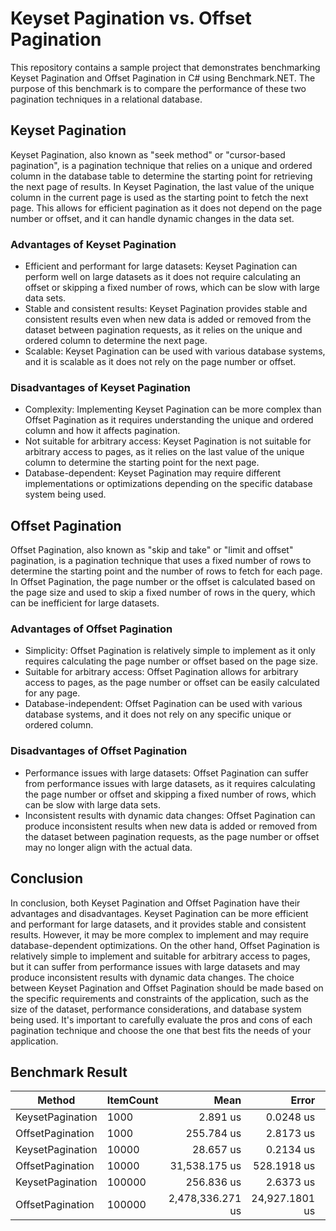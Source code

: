 # Keyset Pagination vs. Offset Pagination

This repository contains a sample project that demonstrates benchmarking Keyset Pagination and Offset Pagination in C# using Benchmark.NET. The purpose of this benchmark is to compare the performance of these two pagination techniques in a relational database.

## Keyset Pagination

Keyset Pagination, also known as "seek method" or "cursor-based pagination", is a pagination technique that relies on a unique and ordered column in the database table to determine the starting point for retrieving the next page of results. In Keyset Pagination, the last value of the unique column in the current page is used as the starting point to fetch the next page. This allows for efficient pagination as it does not depend on the page number or offset, and it can handle dynamic changes in the data set.

### Advantages of Keyset Pagination

- Efficient and performant for large datasets: Keyset Pagination can perform well on large datasets as it does not require calculating an offset or skipping a fixed number of rows, which can be slow with large data sets.
- Stable and consistent results: Keyset Pagination provides stable and consistent results even when new data is added or removed from the dataset between pagination requests, as it relies on the unique and ordered column to determine the next page.
- Scalable: Keyset Pagination can be used with various database systems, and it is scalable as it does not rely on the page number or offset.

### Disadvantages of Keyset Pagination

- Complexity: Implementing Keyset Pagination can be more complex than Offset Pagination as it requires understanding the unique and ordered column and how it affects pagination.
- Not suitable for arbitrary access: Keyset Pagination is not suitable for arbitrary access to pages, as it relies on the last value of the unique column to determine the starting point for the next page.
- Database-dependent: Keyset Pagination may require different implementations or optimizations depending on the specific database system being used.

## Offset Pagination

Offset Pagination, also known as "skip and take" or "limit and offset" pagination, is a pagination technique that uses a fixed number of rows to determine the starting point and the number of rows to fetch for each page. In Offset Pagination, the page number or the offset is calculated based on the page size and used to skip a fixed number of rows in the query, which can be inefficient for large datasets.

### Advantages of Offset Pagination

- Simplicity: Offset Pagination is relatively simple to implement as it only requires calculating the page number or offset based on the page size.
- Suitable for arbitrary access: Offset Pagination allows for arbitrary access to pages, as the page number or offset can be easily calculated for any page.
- Database-independent: Offset Pagination can be used with various database systems, and it does not rely on any specific unique or ordered column.

### Disadvantages of Offset Pagination

- Performance issues with large datasets: Offset Pagination can suffer from performance issues with large datasets, as it requires calculating the page number or offset and skipping a fixed number of rows, which can be slow with large data sets.
- Inconsistent results with dynamic data changes: Offset Pagination can produce inconsistent results when new data is added or removed from the dataset between pagination requests, as the page number or offset may no longer align with the actual data.

## Conclusion

In conclusion, both Keyset Pagination and Offset Pagination have their advantages and disadvantages. Keyset Pagination can be more efficient and performant for large datasets, and it provides stable and consistent results. However, it may be more complex to implement and may require database-dependent optimizations. On the other hand, Offset Pagination is relatively simple to implement and suitable for arbitrary access to pages, but it can suffer from performance issues with large datasets and may produce inconsistent results with dynamic data changes. The choice between Keyset Pagination and Offset Pagination should be made based on the specific requirements and constraints of the application, such as the size of the dataset, performance considerations, and database system being used. It's important to carefully evaluate the pros and cons of each pagination technique and choose the one that best fits the needs of your application.

## Benchmark Result

|           Method | ItemCount |             Mean |          Error |         StdDev |
|----------------- |---------- |-----------------:|---------------:|---------------:|
| KeysetPagination |      1000 |         2.891 us |      0.0248 us |      0.0232 us |
| OffsetPagination |      1000 |       255.784 us |      2.8173 us |      2.6353 us |
| KeysetPagination |     10000 |        28.657 us |      0.2134 us |      0.3060 us |
| OffsetPagination |     10000 |    31,538.175 us |    528.1918 us |    494.0710 us |
| KeysetPagination |    100000 |       256.836 us |      2.6373 us |      2.3379 us |
| OffsetPagination |    100000 | 2,478,336.271 us | 24,927.1801 us | 22,097.2959 us |
